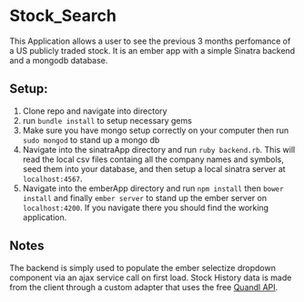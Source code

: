 # Stock_Search

This Application allows a user to see the previous 3 months perfomance of a US publicly traded stock. It is an ember app with a simple Sinatra backend and a mongodb database.

## Setup:

1. Clone repo and navigate into directory
2. run `bundle install` to setup necessary gems
3. Make sure you have mongo setup correctly on your computer then run `sudo mongod` to stand up a mongo db
4. Navigate into the sinatraApp directory and run `ruby backend.rb`. This will read the local csv files containg all the company names and symbols, seed them into your database, and then setup a local sinatra server at `localhost:4567`.
5. Navigate into the emberApp directory and run `npm install` then `bower install` and finally `ember server` to stand up the ember server on `localhost:4200`. If you navigate there you should find the working application.

## Notes

The backend is simply used to populate the ember selectize dropdown component via an ajax service call on first load. Stock History data is made from the client through a custom adapter that uses the free [Quandl API](https://www.quandl.com/docs/api?json#retrieve-data).
